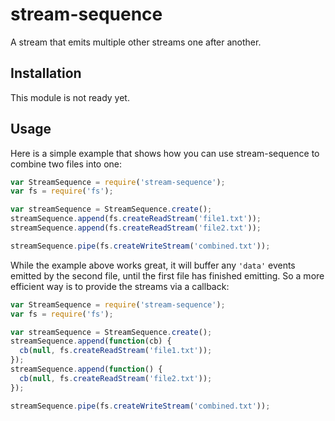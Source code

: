 # stream-sequence

A stream that emits multiple other streams one after another.

## Installation

This module is not ready yet.

## Usage

Here is a simple example that shows how you can use stream-sequence to combine
two files into one:

``` javascript
var StreamSequence = require('stream-sequence');
var fs = require('fs');

var streamSequence = StreamSequence.create();
streamSequence.append(fs.createReadStream('file1.txt'));
streamSequence.append(fs.createReadStream('file2.txt'));

streamSequence.pipe(fs.createWriteStream('combined.txt'));
```

While the example above works great, it will buffer any `'data'` events emitted
by the second file, until the first file has finished emitting. So a more
efficient way is to provide the streams via a callback:

``` javascript
var StreamSequence = require('stream-sequence');
var fs = require('fs');

var streamSequence = StreamSequence.create();
streamSequence.append(function(cb) {
  cb(null, fs.createReadStream('file1.txt'));
});
streamSequence.append(function() {
  cb(null, fs.createReadStream('file2.txt'));
});

streamSequence.pipe(fs.createWriteStream('combined.txt'));
```


